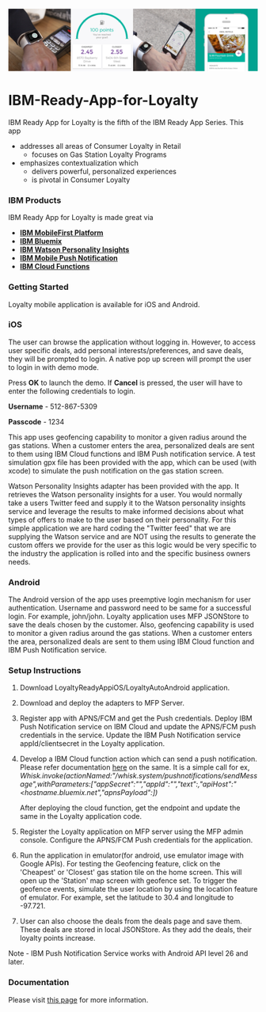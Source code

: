 ![](README_assets/banner.png)
# IBM-Ready-App-for-Loyalty

IBM Ready App for Loyalty is the fifth of the IBM Ready App Series. This app

* addresses all areas of Consumer Loyalty in Retail
  * focuses on Gas Station Loyalty Programs
* emphasizes contextualization which
  * delivers powerful, personalized experiences
  * is pivotal in Consumer Loyalty

### IBM Products

IBM Ready App for Loyalty is made great via

* [**IBM MobileFirst Platform**](http://www-03.ibm.com/software/products/en/mobilefirstplatform)
* [**IBM Bluemix**](https://console.ng.bluemix.net/)
* [**IBM Watson Personality Insights**](http://www.ibm.com/smarterplanet/us/en/ibmwatson/developercloud/personality-insights.html)
* [**IBM Mobile Push Notification**](https://www.ibm.com/cloud/push-notifications)
* [**IBM Cloud Functions**](https://console.bluemix.net/openwhisk/)

  

### Getting Started

Loyalty mobile application is available for iOS and Android.

### iOS 

The user can browse the application without logging in. However, to access user specific deals, add personal interests/preferences, and save deals, they will be prompted to login. A native pop up screen will prompt the user to login in with demo mode.

Press **OK** to launch the demo. If **Cancel** is pressed, the user will have to enter the following credentials to login.

**Username** -  512-867-5309

**Passcode** -  1234     

This app uses geofencing capability to monitor a given radius around the gas stations. When a customer enters the area, personalized deals are sent to them using IBM Cloud functions and IBM Push notification service.
A test simulation gpx file has been provided with the app, which can be used (with xcode) to simulate the push notification on the gas station screen.

Watson Personality Insights adapter has been provided with the app. It retrieves the Watson personality insights for a user. You would normally take a users Twitter feed and supply it to the Watson personality insights service and leverage the results to make informed decisions about what types of offers to make to the user based on their personality. For this simple application we are hard coding the "Twitter feed" that we are supplying the Watson service and are NOT using the results to generate the custom offers we provide for the user as this logic would be very specific to the industry the application is rolled into and the specific business owners needs.



### Android

The Android version of the app uses preemptive login mechanism for user authentication. Username and password need to be same for a successful login. For example, john/john. Loyalty application uses MFP JSONStore to save the deals chosen by the customer. Also,  geofencing capability is used to monitor a given radius around the gas stations. When a customer enters the area, personalized deals are sent to them using IBM Cloud function and IBM Push Notification service. 

### Setup Instructions

1. Download LoyaltyReadyAppiOS/LoyaltyAutoAndroid application.

2. Download and deploy the adapters to MFP Server.

3. Register app with APNS/FCM and get the Push credentials. Deploy IBM Push Notification service on IBM Cloud and update the APNS/FCM push credentials in the service. Update the IBM Push Notification service appId/clientsecret in the Loyalty application.

4. Develop a IBM Cloud function action which can send a push notification. Please refer documentation [here](https://console.bluemix.net/docs/openwhisk/mobile_push_actions.html#openwhisk_catalog_pushnotifications) on the same. It is a simple call for ex,  
*Whisk.invoke(actionNamed:"/whisk.system/pushnotifications/sendMessage",withParameters:["appSecret":"<IBM Push service-appsecret>","appId":"<IBM Push service-appId>","text":<message>,"apiHost":"<hostname.bluemix.net","apnsPayload":<message>])*
	
	After deploying the cloud function, get the endpoint and update the same in the Loyalty application code.  

5.	Register the Loyalty application on MFP server using the MFP admin console. Configure the APNS/FCM Push credentials for the application.

6. Run the application in emulator(for android, use emulator image with Google APIs). For testing the Geofencing feature, click on the 'Cheapest' or 'Closest' gas station tile on the home screen. This will open up the 'Station' map screen with geofence set. To trigger the geofence events, simulate the user location by using the location feature of emulator. For example, set the latitude to 30.4 and longitude to -97.721.	

6.	User can also choose the deals from the deals page and save them. These deals are stored in local JSONStore. As they add the deals, their loyalty points increase.

Note - IBM Push Notification Service works with Android API level 26 and later.


### Documentation
Please visit [this page](https://developer.ibm.com/open/2015/10/19/ibm-ready-app-for-consumer-loyalty/) for more information.
